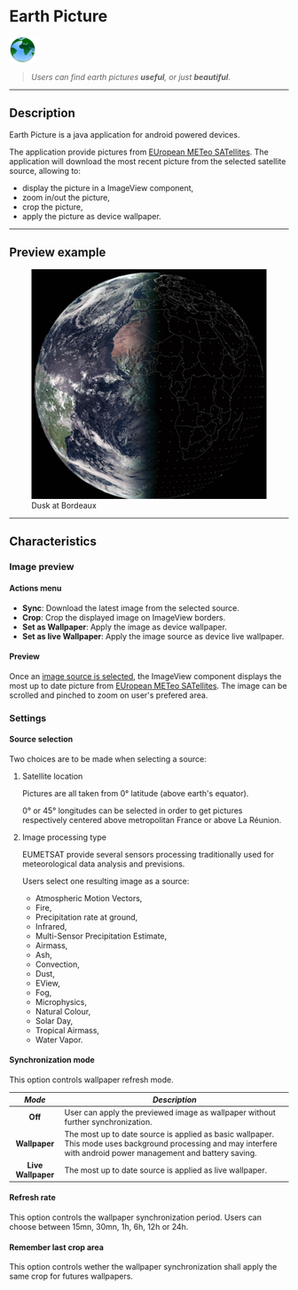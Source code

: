 
# Earth Picture

![alt text](app/src/main/res/mipmap-mdpi/ic_launcher.png "Earth Picture")
> _Users can find earth pictures **useful**, or just **beautiful**_.

____

## Description

Earth Picture is a java application for android powered devices.

The application provide pictures from [EUropean METeo SATellites](https://www.eumetsat.int "EUMETSAT website").
The application will download the most recent picture from the selected satellite source, allowing to:
* display the picture in a ImageView component,
* zoom in/out the picture,
* crop the picture,
* apply the picture as device wallpaper.

____

## Preview example

<figure>
	<img src="app/src/main/res/drawable/wallpaper_thumbnail.jpg" alt="Earth Picture thumbnail" />
	<figcaption>Dusk at Bordeaux</figcaption>
</figure>

____

## Characteristics

### Image preview

#### Actions menu

- **Sync**: Download the latest image from the selected source.
- **Crop**: Crop the displayed image on ImageView borders.
- **Set as Wallpaper**: Apply the image as device wallpaper.
- **Set as live Wallpaper**:  Apply the image source as device live wallpaper.

#### Preview

Once an [image source is selected](#Source_selection), the ImageView component displays the most up to date picture from [EUropean METeo SATellites](https://www.eumetsat.int "EUMETSAT website").
The image can be scrolled and pinched to zoom on user's prefered area.

### Settings

#### <a name="Source_selection"></a>Source selection

Two choices are to be made when selecting a source:

1. Satellite location

   Pictures are all taken from 0° latitude (above earth's equator). 

   0° or 45° longitudes can be selected in order to get pictures respectively centered above metropolitan France or above La Réunion.

1. Image processing type

   EUMETSAT provide several sensors processing traditionally used for meteorological data analysis and previsions.

   Users select one resulting image as a source:
   - Atmospheric Motion Vectors,
   - Fire,
   - Precipitation rate at ground,
   - Infrared,
   - Multi-Sensor Precipitation Estimate,
   - Airmass,
   - Ash,
   - Convection,
   - Dust,
   - EView,
   - Fog,
   - Microphysics,
   - Natural Colour,
   - Solar Day,
   - Tropical Airmass,
   - Water Vapor.

#### <a name="Synchronization_mode"></a>Synchronization mode

This option controls wallpaper refresh mode.

_Mode_             | _Description_
:----------------: | -------------
**Off**            | User can apply the previewed image as wallpaper without further synchronization.
**Wallpaper**      | The most up to date source is applied as basic wallpaper. This mode uses background processing and may interfere with android power management and battery saving.
**Live Wallpaper** | The most up to date source is applied as live wallpaper.

#### <a name="Refresh_rate"></a>Refresh rate

This option controls the wallpaper synchronization period.
Users can choose between 15mn, 30mn, 1h, 6h, 12h or 24h.

#### <a name="Remember_last_crop_area"></a>Remember last crop area

This option controls wether the wallpaper synchronization shall apply the same crop for futures wallpapers.
